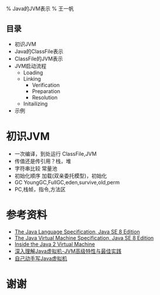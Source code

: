 % Java的JVM表示
% 王一帆

## 目录

- 初识JVM
- Java的ClassFile表示
- ClassFile的JVM表示
- JVM启动流程
	- Loading
	- Linking
		- Verification
		- Preparation
		- Resolution
	- Initailizing
- 示例

# 初识JVM

- 一次编译，到处运行 ClassFile,JVM
- 传值还是传引用？栈，堆
- 字符串比较 常量池
- 初始化顺序 加载(双亲委托模型)，初始化
- GC YoungGC,FullGC,eden,survive,old,perm
- PC,栈帧，指令,方法区

# 参考资料

- [The Java Language Specification, Java SE 8 Edition](https://docs.oracle.com/javase/specs/jls/se8/jls8.pdf)
- [The Java Virtual Machine Specification, Java SE 8 Edition](https://docs.oracle.com/javase/specs/jvms/se8/jvms8.pdf)
- [Inside the Java 2 Virtual Machine](http://www.artima.com/insidejvm/ed2/index.html)
- [深入理解Java虚拟机-JVM高级特性与最佳实践](https://book.douban.com/subject/6522893/)
- [自己动手写Java虚拟机](https://book.douban.com/subject/26802084/)

# 谢谢
